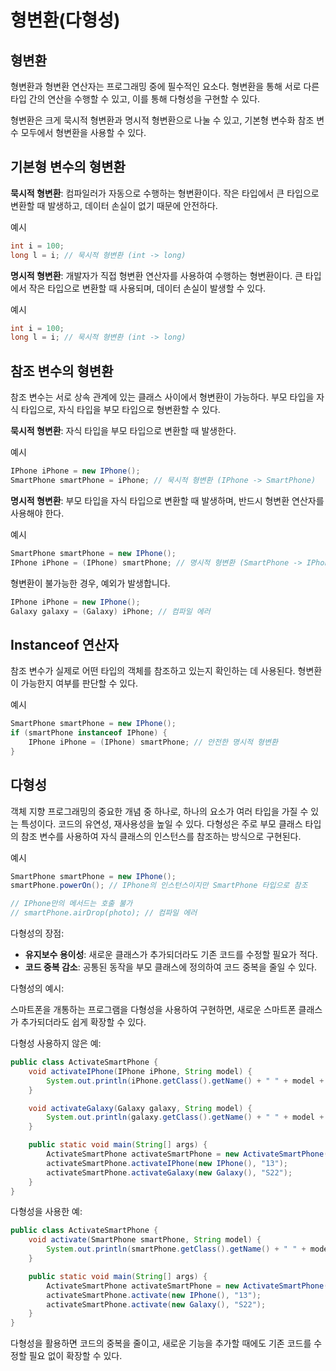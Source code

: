 # 형변환(다형성)

## 형변환

형변환과 형변환 연산자는 프로그래밍 중에 필수적인 요소다. 형변환을 통해 서로 다른 타입 간의 연산을 수행할 수 있고, 이를 통해 다형성을 구현할 수 있다.

형변환은 크게 묵시적 형변환과 명시적 형변환으로 나눌 수 있고, 기본형 변수화 참조 변수 모두에서 형변환을 사용할 수 있다.

## 기본형 변수의 형변환

**묵시적 형변환**: 컴파일러가 자동으로 수행하는 형변환이다. 작은 타입에서 큰 타입으로 변환할 때 발생하고, 데이터 손실이 없기 때문에 안전하다.

예시

```java
int i = 100;
long l = i; // 묵시적 형변환 (int -> long)
```

**명시적 형변환**: 개발자가 직접 형변환 연산자를 사용하여 수행하는 형변환이다. 큰 타입에서 작은 타입으로 변환할 때 사용되며, 데이터 손실이 발생할 수 있다.

예시

```java
int i = 100;
long l = i; // 묵시적 형변환 (int -> long)
```

## 참조 변수의 형변환

참조 변수는 서로 상속 관계에 있는 클래스 사이에서 형변환이 가능하다. 부모 타입을 자식 타입으로, 자식 타입을 부모 타입으로 형변환할 수 있다.

**묵시적 형변환**: 자식 타입을 부모 타입으로 변환할 때 발생한다.

예시

```java
IPhone iPhone = new IPhone();
SmartPhone smartPhone = iPhone; // 묵시적 형변환 (IPhone -> SmartPhone)
```

**명시적 형변환**: 부모 타입을 자식 타입으로 변환할 때 발생하며, 반드시 형변환 연산자를 사용해야 한다.

예시

```java
SmartPhone smartPhone = new IPhone();
IPhone iPhone = (IPhone) smartPhone; // 명시적 형변환 (SmartPhone -> IPhone)
```

형변환이 불가능한 경우, 예외가 발생합니다.

```java
IPhone iPhone = new IPhone();
Galaxy galaxy = (Galaxy) iPhone; // 컴파일 에러
```

## Instanceof 연산자

참조 변수가 실제로 어떤 타입의 객체를 참조하고 있는지 확인하는 데 사용된다. 형변환이 가능한지 여부를 판단할 수 있다.

예시

```java
SmartPhone smartPhone = new IPhone();
if (smartPhone instanceof IPhone) {
    IPhone iPhone = (IPhone) smartPhone; // 안전한 명시적 형변환
}
```

## 다형성

객체 지향 프로그래밍의 중요한 개념 중 하나로, 하나의 요소가 여러 타입을 가질 수 있는 특성이다.
코드의 유연성, 재사용성을 높일 수 있다.
다형성은 주로 부모 클래스 타입의 참조 변수를 사용하여 자식 클래스의 인스턴스를 참조하는 방식으로 구현된다.

예시

```java
SmartPhone smartPhone = new IPhone();
smartPhone.powerOn(); // IPhone의 인스턴스이지만 SmartPhone 타입으로 참조

// IPhone만의 메서드는 호출 불가
// smartPhone.airDrop(photo); // 컴파일 에러
```

다형성의 장점:

- **유지보수 용이성**: 새로운 클래스가 추가되더라도 기존 코드를 수정할 필요가 적다.
- **코드 중복 감소**: 공통된 동작을 부모 클래스에 정의하여 코드 중복을 줄일 수 있다.

다형성의 예시:

스마트폰을 개통하는 프로그램을 다형성을 사용하여 구현하면, 새로운 스마트폰 클래스가 추가되더라도 쉽게 확장할 수 있다.

다형성 사용하지 않은 예:

```java
public class ActivateSmartPhone {
    void activateIPhone(IPhone iPhone, String model) {
        System.out.println(iPhone.getClass().getName() + " " + model + " 개통 완료");
    }

    void activateGalaxy(Galaxy galaxy, String model) {
        System.out.println(galaxy.getClass().getName() + " " + model + " 개통 완료");
    }

    public static void main(String[] args) {
        ActivateSmartPhone activateSmartPhone = new ActivateSmartPhone();
        activateSmartPhone.activateIPhone(new IPhone(), "13");
        activateSmartPhone.activateGalaxy(new Galaxy(), "S22");
    }
}
```

다형성을 사용한 예:

```java
public class ActivateSmartPhone {
    void activate(SmartPhone smartPhone, String model) {
        System.out.println(smartPhone.getClass().getName() + " " + model + " 개통 완료");
    }

    public static void main(String[] args) {
        ActivateSmartPhone activateSmartPhone = new ActivateSmartPhone();
        activateSmartPhone.activate(new IPhone(), "13");
        activateSmartPhone.activate(new Galaxy(), "S22");
    }
}
```

다형성을 활용하면 코드의 중복을 줄이고, 새로운 기능을 추가할 때에도 기존 코드를 수정할 필요 없이 확장할 수 있다.